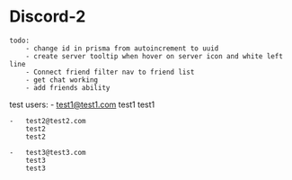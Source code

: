 # Discord-2

    todo:
        - change id in prisma from autoincrement to uuid
        - create server tooltip when hover on server icon and white left line
        - Connect friend filter nav to friend list 
        - get chat working
        - add friends ability


test users:
    -   test1@test1.com
        test1
        test1

    -   test2@test2.com
        test2
        test2

    -   test3@test3.com
        test3
        test3